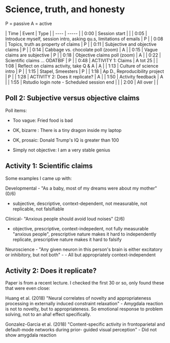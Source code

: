 # Science, truth, and honesty 

P = passive
A = active

| Time | Event | Type |
| ---- | ----- |
| 0:00 | Session start | |
| 0:05 | Introduce myself, session intro, asking qu.s, limitations of emails | P |
| 0:08 | Topics, truth as property of claims | P | 
| 0:11 | Subjective and objective claims | P  |
| 0:14 | Cabbage vs. chocolate poll (zoom) | A  |
| 0:15 | Vague claims are subjective | P  |
| 0:18 | Objective claims poll (zoom) | A  |
| 0:22 | Scientific claims ... ODATBIF | P |
| 0:48 | ACTIVITY 1: Claims | A tot 25 |
| 1:08 | Reflect on claims activity, take Q & A | A |
| 1:13 | Culture of science intro | P |
| 1:15 | Stapel, Smeesters | P |
| 1:18 | Ap D., Reproducibility project | P |
| 1:28 | ACTIVITY 2: Does it replicate?  | A |
| 1:50 | Activity feedback | A |
| 1:55 | Rstudio login note - Scheduled session end |  |
| 2:00 | All over | |


## Poll 2: Subjective versus objective claims

Poll items:

- Too vague: Fried food is bad

- OK, bizarre : There is a tiny dragon inside my laptop

- OK, prosaic: Donald Trump's IQ is greater than 100 

- Simply not objective: I am a very stable genius

## Activity 1: Scientific claims

Some examples I came up with:

Developmental - "As a baby, most of my dreams were about my mother" (0/6)
- subjective, descriptive, context-dependent, not measurable, not replicable, not falsifiable

Clinical- "Anxious people should avoid loud noises" (2/6)
- objective, prescriptive, context-indepedent, not fully measurable "anxious people", prescriptive nature makes it hard to independently replicate, prescriptive nature makes it hard to falsify

Neuroscience - "Any given neuron in this person's brain is either excitatory or
inhibitory, but not both" - - All but appropriately context-independent

## Activity 2: Does it replicate?

Paper is from a recent lecture. I checked the first 30 or so, only found these
that were even close:

Huang et al. (2018) "Neural correlates of novelty and appropriateness
processing in externally induced constraint relaxation" - Amygdala reaction is
not to novelty, but to appropriateness. So emotional response to problem
solving, not to an aha! effect specifically.

Gonzalez-Garcia et al. (2018) "Content-specific activity in frontoparietal and
default-mode networks during prior- guided visual perception" - Did not show
amygdala reaction


